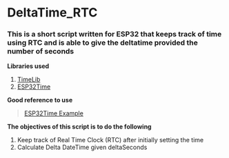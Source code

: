 # DeltaTime_RTC

### This is a short script written for ESP32 that keeps track of time using RTC and is able to give the deltatime provided the number of seconds

**Libraries used**

1. [TimeLib](https://github.com/PaulStoffregen/Time/tree/master)
2. [ESP32Time](https://github.com/fbiego/ESP32Time)

**Good reference to use**

> [ESP32Time Example](https://www.theelectronics.co.in/2022/04/how-to-use-internal-rtc-of-esp32.html)

**The objectives of this script is to do the following**

1. Keep track of Real Time Clock (RTC) after initially setting the time
2. Calculate Delta DateTime given deltaSeconds
